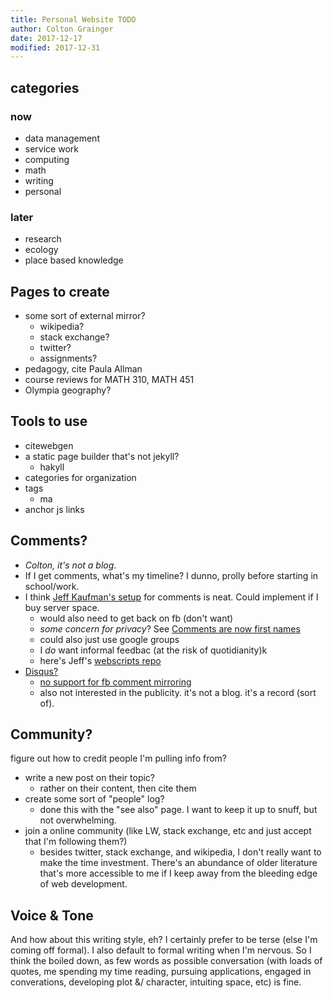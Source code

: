 ```yaml
---
title: Personal Website TODO
author: Colton Grainger
date: 2017-12-17 
modified: 2017-12-31
---
```


## categories 

### now

- data management
- service work
- computing
- math
- writing
- personal

### later

- research
- ecology
- place based knowledge

## Pages to create

- some sort of external mirror? 
	- wikipedia?
	- stack exchange?
	- twitter?
	- assignments?
- pedagogy, cite Paula Allman
- course reviews for MATH 310, MATH 451
- Olympia geography?

## Tools to use

- citewebgen
- a static page builder that's not jekyll?
	- hakyll
- categories for organization
- tags
	- ma
- anchor js links
## Comments?

- *Colton, it's not a blog*.
- If I get comments, what's my timeline? I dunno, prolly before starting in school/work.
- I think [Jeff Kaufman's setup](https://www.jefftk.com/p/external-comment-integration-rewrite) for comments is neat. Could implement if I buy server space.
	- would also need to get back on fb (don't want)
	- *some concern for privacy*? See [Comments are now first names](https://www.jefftk.com/p/comments-are-now-first-names)
	- could also just use google groups
	- I *do* want informal feedbac (at the risk of quotidianity)k
	- here's Jeff's [webscripts repo](https://github.com/jeffkaufman/webscripts/blob/master/README) 
- [Disqus?](https://disqus.com/pricing/)
	- [no support for fb comment mirroring](https://disqus.com/home/channel/discussdisqus/discussion/channel-discussdisqus/mirroring_facebook_comments_on_website_with_disqus/)
	- also not interested in the publicity. it's not a blog. it's a record (sort of). 
	
## Community?

figure out how to credit people I'm pulling info from?

- write a new post on their topic?
	- rather on their content, then cite them
- create some sort of "people" log?
	- done this with the "see also" page. I want to keep it up to snuff, but not overwhelming.
- join a online community (like LW, stack exchange, etc and just accept that I'm following them?)
	- besides twitter, stack exchange, and wikipedia, I don't really want to make the time investment. There's an abundance of older literature that's more accessible to me if I keep away from the bleeding edge of web development.

## Voice & Tone

And how about this writing style, eh? I certainly prefer to be terse (else I'm coming off formal). I also default to formal writing when I'm nervous. So I think the boiled down, as few words as possible conversation (with loads of quotes, me spending my time reading, pursuing applications, engaged in converations, developing plot &/ character, intuiting space, etc) is fine.


